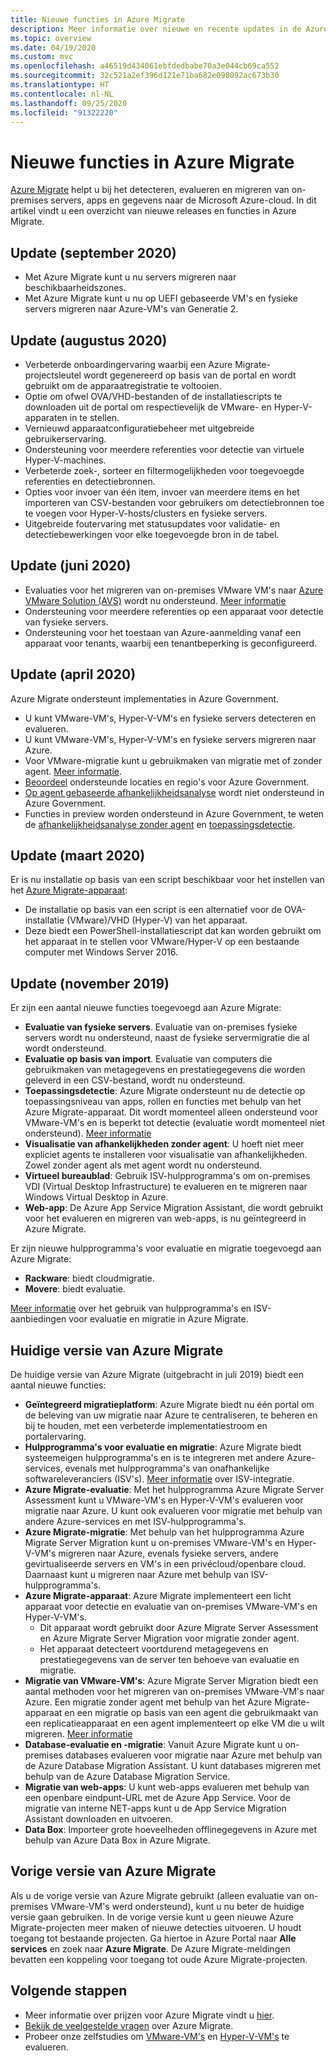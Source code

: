 ```yaml
---
title: Nieuwe functies in Azure Migrate
description: Meer informatie over nieuwe en recente updates in de Azure Migrate-service.
ms.topic: overview
ms.date: 04/19/2020
ms.custom: mvc
ms.openlocfilehash: a46519d434061ebfdedbabe70a3e044cb69ca552
ms.sourcegitcommit: 32c521a2ef396d121e71ba682e098092ac673b30
ms.translationtype: HT
ms.contentlocale: nl-NL
ms.lasthandoff: 09/25/2020
ms.locfileid: "91322220"
---
```

# <a name="whats-new-in-azure-migrate"></a>Nieuwe functies in Azure Migrate

[Azure Migrate](migrate-services-overview.md) helpt u bij het detecteren, evalueren en migreren van on-premises servers, apps en gegevens naar de Microsoft Azure-cloud. In dit artikel vindt u een overzicht van nieuwe releases en functies in Azure Migrate.
## <a name="update-september-2020"></a>Update (september 2020)
- Met Azure Migrate kunt u nu servers migreren naar beschikbaarheidszones.
- Met Azure Migrate kunt u nu op UEFI gebaseerde VM's en fysieke servers migreren naar Azure-VM's van Generatie 2. 

## <a name="update-august-2020"></a>Update (augustus 2020)

- Verbeterde onboardingervaring waarbij een Azure Migrate-projectsleutel wordt gegenereerd op basis van de portal en wordt gebruikt om de apparaatregistratie te voltooien.
- Optie om ofwel OVA/VHD-bestanden of de installatiescripts te downloaden uit de portal om respectievelijk de VMware- en Hyper-V-apparaten in te stellen.
- Vernieuwd apparaatconfiguratiebeheer met uitgebreide gebruikerservaring.
- Ondersteuning voor meerdere referenties voor detectie van virtuele Hyper-V-machines.
- Verbeterde zoek-, sorteer en filtermogelijkheden voor toegevoegde referenties en detectiebronnen.
- Opties voor invoer van één item, invoer van meerdere items en het importeren van CSV-bestanden voor gebruikers om detectiebronnen toe te voegen voor Hyper-V-hosts/clusters en fysieke servers.
- Uitgebreide foutervaring met statusupdates voor validatie- en detectiebewerkingen voor elke toegevoegde bron in de tabel. 

## <a name="update-june-2020"></a>Update (juni 2020)

- Evaluaties voor het migreren van on-premises VMware VM's naar [Azure VMware Solution (AVS)](https://go.microsoft.com/fwlink/?linkid=2132637) wordt nu ondersteund. [Meer informatie](how-to-create-azure-vmware-solution-assessment.md)
- Ondersteuning voor meerdere referenties op een apparaat voor detectie van fysieke servers.
- Ondersteuning voor het toestaan van Azure-aanmelding vanaf een apparaat voor tenants, waarbij een tenantbeperking is geconfigureerd.


## <a name="update-april-2020"></a>Update (april 2020)

Azure Migrate ondersteunt implementaties in Azure Government. 

- U kunt VMware-VM's, Hyper-V-VM's en fysieke servers detecteren en evalueren.
- U kunt VMware-VM's, Hyper-V-VM's en fysieke servers migreren naar Azure.
- Voor VMware-migratie kunt u gebruikmaken van migratie met of zonder agent. [Meer informatie](server-migrate-overview.md).
- [Beoordeel](migrate-support-matrix.md#supported-geographies-azure-government) ondersteunde locaties en regio's voor Azure Government.
- [Op agent gebaseerde afhankelijkheidsanalyse](concepts-dependency-visualization.md#agent-based-analysis) wordt niet ondersteund in Azure Government.
- Functies in preview worden ondersteund in Azure Government, te weten de [afhankelijkheidsanalyse zonder agent](concepts-dependency-visualization.md#agentless-analysis) en [toepassingsdetectie](how-to-discover-applications.md).


## <a name="update-march-2020"></a>Update (maart 2020)

Er is nu installatie op basis van een script beschikbaar voor het instellen van het [Azure Migrate-apparaat](migrate-appliance.md):

- De installatie op basis van een script is een alternatief voor de OVA-installatie (VMware)/VHD (Hyper-V) van het apparaat.
- Deze biedt een PowerShell-installatiescript dat kan worden gebruikt om het apparaat in te stellen voor VMware/Hyper-V op een bestaande computer met Windows Server 2016.

## <a name="update-november-2019"></a>Update (november 2019)

Er zijn een aantal nieuwe functies toegevoegd aan Azure Migrate:

- **Evaluatie van fysieke servers**. Evaluatie van on-premises fysieke servers wordt nu ondersteund, naast de fysieke servermigratie die al wordt ondersteund.
- **Evaluatie op basis van import**. Evaluatie van computers die gebruikmaken van metagegevens en prestatiegegevens die worden geleverd in een CSV-bestand, wordt nu ondersteund.
- **Toepassingsdetectie**: Azure Migrate ondersteunt nu de detectie op toepassingsniveau van apps, rollen en functies met behulp van het Azure Migrate-apparaat. Dit wordt momenteel alleen ondersteund voor VMware-VM's en is beperkt tot detectie (evaluatie wordt momenteel niet ondersteund). [Meer informatie](how-to-discover-applications.md)
- **Visualisatie van afhankelijkheden zonder agent**: U hoeft niet meer expliciet agents te installeren voor visualisatie van afhankelijkheden. Zowel zonder agent als met agent wordt nu ondersteund.
- **Virtueel bureaublad**: Gebruik ISV-hulpprogramma's om on-premises VDI (Virtual Desktop Infrastructure) te evalueren en te migreren naar Windows Virtual Desktop in Azure.
- **Web-app**: De Azure App Service Migration Assistant, die wordt gebruikt voor het evalueren en migreren van web-apps, is nu geïntegreerd in Azure Migrate.

Er zijn nieuwe hulpprogramma's voor evaluatie en migratie toegevoegd aan Azure Migrate:

- **Rackware**: biedt cloudmigratie.
- **Movere**: biedt evaluatie.

[Meer informatie](migrate-services-overview.md) over het gebruik van hulpprogramma's en ISV-aanbiedingen voor evaluatie en migratie in Azure Migrate.

## <a name="azure-migrate-current-version"></a>Huidige versie van Azure Migrate

De huidige versie van Azure Migrate (uitgebracht in juli 2019) biedt een aantal nieuwe functies:

- **Geïntegreerd migratieplatform**: Azure Migrate biedt nu één portal om de beleving van uw migratie naar Azure te centraliseren, te beheren en bij te houden, met een verbeterde implementatiestroom en portalervaring.
- **Hulpprogramma's voor evaluatie en migratie**: Azure Migrate biedt systeemeigen hulpprogramma's en is te integreren met andere Azure-services, evenals met hulpprogramma's van onafhankelijke softwareleveranciers (ISV's). [Meer informatie](migrate-services-overview.md#isv-integration) over ISV-integratie.
- **Azure Migrate-evaluatie**: Met het hulpprogramma Azure Migrate Server Assessment kunt u VMware-VM's en Hyper-V-VM's evalueren voor migratie naar Azure. U kunt ook evalueren voor migratie met behulp van andere Azure-services en met ISV-hulpprogramma's.
- **Azure Migrate-migratie**: Met behulp van het hulpprogramma Azure Migrate Server Migration kunt u on-premises VMware-VM's en Hyper-V-VM's migreren naar Azure, evenals fysieke servers, andere gevirtualiseerde servers en VM's in een privécloud/openbare cloud. Daarnaast kunt u migreren naar Azure met behulp van ISV-hulpprogramma's.
- **Azure Migrate-apparaat**: Azure Migrate implementeert een licht apparaat voor detectie en evaluatie van on-premises VMware-VM's en Hyper-V-VM's.
    - Dit apparaat wordt gebruikt door Azure Migrate Server Assessment en Azure Migrate Server Migration voor migratie zonder agent.
    - Het apparaat detecteert voortdurend metagegevens en prestatiegegevens van de server ten behoeve van evaluatie en migratie.  
- **Migratie van VMware-VM's**:  Azure Migrate Server Migration biedt een aantal methoden voor het migreren van on-premises VMware-VM's naar Azure.  Een migratie zonder agent met behulp van het Azure Migrate-apparaat en een migratie op basis van een agent die gebruikmaakt van een replicatieapparaat en een agent implementeert op elke VM die u wilt migreren. [Meer informatie](server-migrate-overview.md)
 - **Database-evaluatie en -migratie**: Vanuit Azure Migrate kunt u on-premises databases evalueren voor migratie naar Azure met behulp van de Azure Database Migration Assistant. U kunt databases migreren met behulp van de Azure Database Migration Service.
- **Migratie van web-apps**: U kunt web-apps evalueren met behulp van een openbare eindpunt-URL met de Azure App Service. Voor de migratie van interne NET-apps kunt u de App Service Migration Assistant downloaden en uitvoeren.
- **Data Box**: Importeer grote hoeveelheden offlinegegevens in Azure met behulp van Azure Data Box in Azure Migrate.

## <a name="azure-migrate-previous-version"></a>Vorige versie van Azure Migrate

Als u de vorige versie van Azure Migrate gebruikt (alleen evaluatie van on-premises VMware-VM's werd ondersteund), kunt u nu beter de huidige versie gaan gebruiken. In de vorige versie kunt u geen nieuwe Azure Migrate-projecten meer maken of nieuwe detecties uitvoeren. U houdt toegang tot bestaande projecten. Ga hiertoe in Azure Portal naar **Alle services** en zoek naar **Azure Migrate**. De Azure Migrate-meldingen bevatten een koppeling voor toegang tot oude Azure Migrate-projecten.



## <a name="next-steps"></a>Volgende stappen

- Meer informatie over prijzen voor Azure Migrate vindt u [hier](https://azure.microsoft.com/pricing/details/azure-migrate/).
- [Bekijk de veelgestelde vragen](resources-faq.md) over Azure Migrate.
- Probeer onze zelfstudies om [VMware-VM's](tutorial-assess-vmware.md) en [Hyper-V-VM's](tutorial-assess-hyper-v.md) te evalueren.
